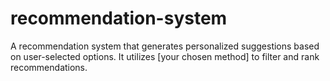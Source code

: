 # recommendation-system
A recommendation system that generates personalized suggestions based on user-selected options. It utilizes [your chosen method] to filter and rank recommendations.
